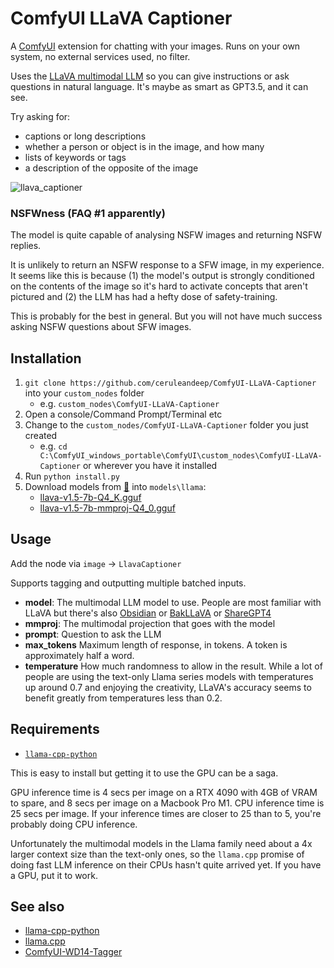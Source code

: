 # ComfyUI LLaVA Captioner

A [ComfyUI](https://github.com/comfyanonymous/ComfyUI) extension for chatting with your images. Runs on your own system, no external services used, no filter.

Uses the [LLaVA multimodal LLM](https://llava-vl.github.io/) so you can give instructions or ask questions in natural language. 
It's maybe as smart as GPT3.5, and it can see.

Try asking for:

* captions or long descriptions
* whether a person or object is in the image, and how many
* lists of keywords or tags
* a description of the opposite of the image

![llava_captioner](https://github.com/ceruleandeep/ComfyUI-LLaVA-Captioner/assets/83318388/61a1d62d-9de2-423a-a7ca-cf5907ecd833)

### NSFWness (FAQ #1 apparently)

The model is quite capable of analysing NSFW images and returning NSFW replies. 

It is unlikely to return an NSFW response to a SFW image, in my experience.
It seems like this is because (1) the model's output is strongly conditioned on 
the contents of the image so it's hard
to activate concepts that aren't pictured and 
(2) the LLM has had a hefty dose of safety-training.

This is probably for the best in general.  But you will not have much success asking NSFW questions about SFW images.

## Installation
1. `git clone https://github.com/ceruleandeep/ComfyUI-LLaVA-Captioner` into your `custom_nodes` folder 
    - e.g. `custom_nodes\ComfyUI-LLaVA-Captioner`  
2. Open a console/Command Prompt/Terminal etc
3. Change to the `custom_nodes/ComfyUI-LLaVA-Captioner` folder you just created 
    - e.g. `cd C:\ComfyUI_windows_portable\ComfyUI\custom_nodes\ComfyUI-LLaVA-Captioner` or wherever you have it installed
4. Run `python install.py`
5. Download models from [🤗](https://huggingface.co/jartine/llava-v1.5-7B-GGUF/tree/main) into `models\llama`:
    - [llava-v1.5-7b-Q4_K.gguf](https://huggingface.co/jartine/llava-v1.5-7B-GGUF/resolve/main/llava-v1.5-7b-Q4_K.gguf)
    - [llava-v1.5-7b-mmproj-Q4_0.gguf](https://huggingface.co/jartine/llava-v1.5-7B-GGUF/resolve/main/llava-v1.5-7b-mmproj-Q4_0.gguf)

## Usage
Add the node via `image` -> `LlavaCaptioner`  

Supports tagging and outputting multiple batched inputs.  
- **model**: The multimodal LLM model to use. People are most familiar with LLaVA but there's also [Obsidian](https://huggingface.co/nisten/obsidian-3b-multimodal-q6-gguf/tree/main) or [BakLLaVA](https://huggingface.co/mys/ggml_bakllava-1/tree/main) or [ShareGPT4](https://huggingface.co/Galunid/ShareGPT4V-gguf/tree/main) 
- **mmproj**: The multimodal projection that goes with the model
- **prompt**: Question to ask the LLM
- **max_tokens** Maximum length of response, in tokens. A token is approximately half a word.
- **temperature** How much randomness to allow in the result. While a lot of people are using the text-only Llama series models with temperatures up around 0.7 and enjoying the creativity, LLaVA's accuracy seems to benefit greatly from temperatures less than 0.2.


## Requirements
* [`llama-cpp-python`](https://github.com/abetlen/llama-cpp-python)

This is easy to install but getting it to use the GPU can be a saga.

GPU inference time is 4 secs per image on a RTX 4090 with 4GB of VRAM to spare, and 8 secs per image on a Macbook Pro M1. 
CPU inference time is 25 secs per image. If your inference times are closer to 25 than to 5, you're probably doing CPU inference.

Unfortunately the multimodal models in the Llama family need about a 4x larger context size than the text-only ones,
so the `llama.cpp` promise of doing fast LLM inference on their CPUs hasn't quite 
arrived yet. If you have a GPU, put it to work.

## See also

* [llama-cpp-python](https://github.com/abetlen/llama-cpp-python)
* [llama.cpp](https://github.com/ggerganov/llama.cpp)
* [ComfyUI-WD14-Tagger](https://github.com/pythongosssss/ComfyUI-WD14-Tagger)
